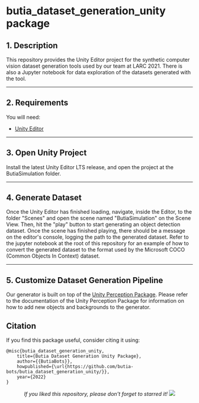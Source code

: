 # butia_dataset_generation_unity package

## 1. Description

This repository provides the Unity Editor project for the synthetic computer vision dataset generation tools used by our team at LARC 2021. There is also a Jupyter notebook for data exploration of the datasets generated with the tool.

___
## 2. Requirements

You will need:
- [Unity Editor](https://unity.com/download)

___
## 3. Open Unity Project

Install the latest Unity Editor LTS release, and open the project at the ButiaSimulation folder.

___
## 4. Generate Dataset

Once the Unity Editor has finished loading, navigate, inside the Editor, to the folder "Scenes" and open the scene named "ButiaSimulation" on the Scene View. Then, hit the "play" button to start generating an object detection dataset. Once the scene has finished playing, there should be a message on the editor's console, logging the path to the generated dataset. Refer to the jupyter notebook at the root of this repository for an example of how to convert the generated dataset to the format used by the Microsoft COCO (Common Objects In Context) dataset.

___
## 5. Customize Dataset Generation Pipeline

Our generator is built on top of the [Unity Perception Package](https://github.com/Unity-Technologies/com.unity.perception). Please refer to the documentation of the Unity Perception Package for information on how to add new objects and backgrounds to the generator.


## Citation
If you find this package useful, consider citing it using:
```
@misc{butia_dataset_generation_unity,
    title={Butia Dataset Generation Unity Package},
    author={{ButiaBots}},
    howpublished={\url{https://github.com/butia-bots/butia_dataset_generation_unity/}},
    year={2022}
}
```
<p align="center"> 
  <i>If you liked this repository, please don't forget to starred it!</i>
  <img src="https://img.shields.io/github/stars/butia-bots/butia_dataset_generation_unity?style=social"/>
</p>
